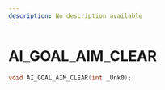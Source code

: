 ```yaml
---
description: No description available 
---
```


# AI_GOAL_AIM_CLEAR

```cpp
void AI_GOAL_AIM_CLEAR(int _Unk0);
```